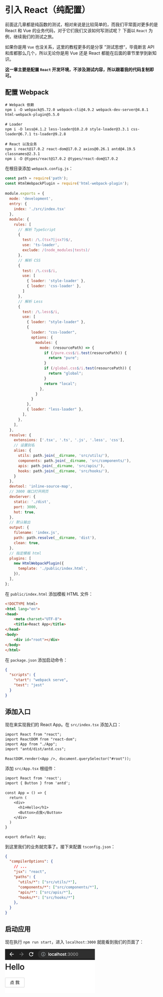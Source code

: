 # 引入 React（纯配置）

前面这几章都是纯函数的测试，相对来说是比较简单的，而我们平常面对更多的是 React 和 Vue 的业务代码，对于它们我们又该如何写测试呢？
下面以 `React` 为例，继续我们的测试之旅。

如果你是用 `Vue` 也没关系，这里的教程更多的是分享 ”测试思想“，毕竟断言 API 和库都那么几个，所以无论你是用 Vue 还是 React 都能在后面的章节里学到新知识。

**这一章主要是配置 `React` 开发环境，不涉及测试内容，所以跟着我的代码复制即可。**

## 配置 Webpack

```shell
# Webpack 依赖
npm i -D webpack@5.72.0 webpack-cli@4.9.2 webpack-dev-server@4.8.1 html-webpack-plugin@5.5.0

# Loader
npm i -D less@4.1.2 less-loader@10.2.0 style-loader@3.3.1 css-loader@6.7.1 ts-loader@9.2.8

# React 以及业务
npm i react@17.0.2 react-dom@17.0.2 axios@0.26.1 antd@4.19.5 classnames@2.3.1
npm i -D @types/react@17.0.2 @types/react-dom@17.0.2
```

在根目录添加 `webpack.config.js`：

```js
const path = require('path');
const HtmlWebpackPlugin = require('html-webpack-plugin');

module.exports = {
  mode: 'development',
  entry: {
    index: './src/index.tsx'
  },
  module: {
    rules: [
      // 解析 TypeScript
      {
        test: /\.(tsx?|jsx?)$/,
        use: 'ts-loader',
        exclude: /(node_modules|tests)/
      },
      // 解析 CSS
      {
        test: /\.css$/i,
        use: [
          { loader: 'style-loader' },
          { loader: 'css-loader' },
        ]
      },
      // 解析 Less
      {
        test: /\.less$/i,
        use: [
          { loader: "style-loader" },
          {
            loader: "css-loader",
            options: {
              modules: {
                mode: (resourcePath) => {
                  if (/pure.css$/i.test(resourcePath)) {
                    return "pure";
                  }
                  if (/global.css$/i.test(resourcePath)) {
                    return "global";
                  }
                  return "local";
                },
              }
            }
          },
          { loader: "less-loader" },
        ],
      },
    ],
  },
  resolve: {
    extensions: ['.tsx', '.ts', '.js', '.less', 'css'],
    // 设置别名
    alias: {
      utils: path.join(__dirname, 'src/utils/'),
      components: path.join(__dirname, 'src/components/'),
      apis: path.join(__dirname, 'src/apis/'),
      hooks: path.join(__dirname, 'src/hooks/'),
    }
  },
  devtool: 'inline-source-map',
  // 3000 端口打开网页
  devServer: {
    static: './dist',
    port: 3000,
    hot: true,
  },
  // 默认输出
  output: {
    filename: 'index.js',
    path: path.resolve(__dirname, 'dist'),
    clean: true,
  },
  // 指定模板 html
  plugins: [
    new HtmlWebpackPlugin({
      template: './public/index.html',
    }),
  ],
};
```

在 `public/index.html` 添加模板 HTML 文件：

```html
<!DOCTYPE html>
<html lang="en">
<head>
    <meta charset="UTF-8">
    <title>React App</title>
</head>
<body>
    <div id="root"></div>
</body>
</html>
```

在 `package.json` 添加启动命令：

```json
{
  "scripts": {
    "start": "webpack serve",
    "test": "jest"
  }
}
```

## 添加入口

现在来实现我们的 React App。在 `src/index.tsx` 添加入口：

```tsx
import React from "react";
import ReactDOM from "react-dom";
import App from "./App";
import "antd/dist/antd.css";

ReactDOM.render(<App />, document.querySelector("#root"));
```

添加 `src/App.tsx` 根组件：

```tsx
import React from 'react';
import { Button } from 'antd';

const App = () => {
  return (
    <div>
      <h1>Hello</h1>
      <Button>点我</Button>
    </div>
  )
}

export default App;
```

到这里我们的业务就完事了。接下来配置 `tsconfig.json`：

```json
{
  "compilerOptions": {
    // ...
    "jsx": "react",
    "paths": {
      "utils/*": ["src/utils/*"],
      "components/*": ["src/components/*"],
      "apis/*": ["src/apis/*"],
      "hooks/*": ["src/hooks/*"]
    },   
  }
}
```

## 启动应用

现在执行 `npm run start`，进入 `localhost:3000` 就能看到我们的页面了：

![](./react-preview.png)
